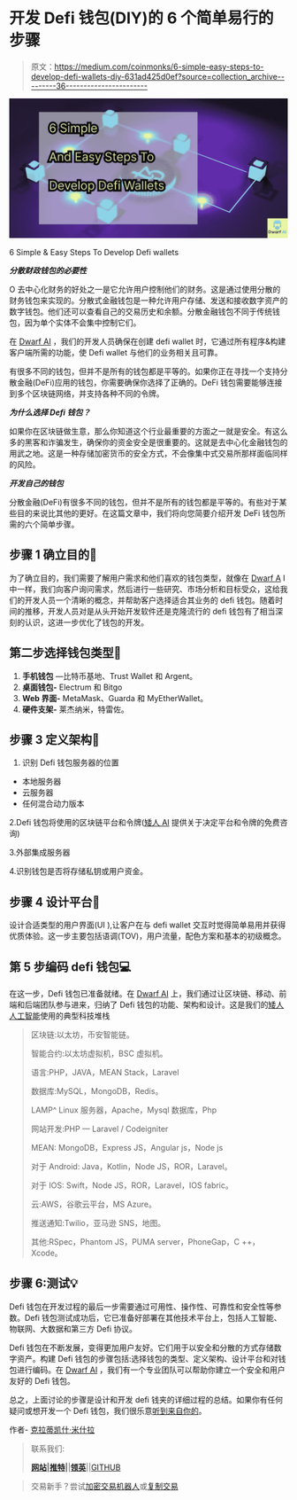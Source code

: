 # 开发 Defi 钱包(DIY)的 6 个简单易行的步骤

> 原文：<https://medium.com/coinmonks/6-simple-easy-steps-to-develop-defi-wallets-diy-631ad425d0ef?source=collection_archive---------36----------------------->

![](img/ea525f5a484aedd91a46010ada8a8b09.png)

6 Simple & Easy Steps To Develop Defi wallets

***分散财政钱包的必要性***

O 去中心化财务的好处之一是它允许用户控制他们的财务。这是通过使用分散的财务钱包来实现的。分散式金融钱包是一种允许用户存储、发送和接收数字资产的数字钱包。他们还可以查看自己的交易历史和余额。分散金融钱包不同于传统钱包，因为单个实体不会集中控制它们。

在 [Dwarf AI](https://www.dwarf-ai.com/blockchain) ，我们的开发人员确保在创建 defi wallet 时，它通过所有程序&构建客户端所需的功能，使 Defi wallet 与他们的业务相关且可靠。

有很多不同的钱包，但并不是所有的钱包都是平等的。如果你正在寻找一个支持分散金融(DeFi)应用的钱包，你需要确保你选择了正确的。DeFi 钱包需要能够连接到多个区块链网络，并支持各种不同的令牌。

***为什么选择 Defi 钱包？***

如果你在区块链做生意，那么你知道这个行业最重要的方面之一就是安全。有这么多的黑客和诈骗发生，确保你的资金安全是很重要的。这就是去中心化金融钱包的用武之地。这是一种存储加密货币的安全方式，不会像集中式交易所那样面临同样的风险。

***开发自己的钱包***

分散金融(DeFi)有很多不同的钱包，但并不是所有的钱包都是平等的。有些对于某些目的来说比其他的更好。在这篇文章中，我们将向您简要介绍开发 DeFi 钱包所需的六个简单步骤。

## **步骤 1 确立目的🤔**

为了确立目的，我们需要了解用户需求和他们喜欢的钱包类型，就像在 [Dwarf A](https://www.dwarf-ai.com/blockchain) I 中一样，我们向客户询问需求，然后进行一些研究、市场分析和目标受众，这给我们的开发人员一个清晰的概念，并帮助客户选择适合其业务的 defi 钱包。随着时间的推移，开发人员对是从头开始开发软件还是克隆流行的 defi 钱包有了相当深刻的认识，这进一步优化了钱包的开发。

## **第二步选择钱包类型👜**

1.  **手机钱包** —比特币基地、Trust Wallet 和 Argent。
2.  **桌面钱包-** Electrum 和 Bitgo
3.  **Web 界面-** MetaMask、Guarda 和 MyEtherWallet。
4.  **硬件支架-** 莱杰纳米，特雷佐。

## 步骤 3 定义架构📏

1.  识别 Defi 钱包服务器的位置

*   本地服务器
*   云服务器
*   任何混合动力版本

2.Defi 钱包将使用的区块链平台和令牌([矮人 AI](https://www.dwarf-ai.com/blockchain) 提供关于决定平台和令牌的免费咨询)

3.外部集成服务器

4.识别钱包是否将存储私钥或用户资金。

## 步骤 4 设计平台📲

设计合适类型的用户界面(UI ),让客户在与 defi wallet 交互时觉得简单易用并获得优质体验。这一步主要包括语调(TOV)，用户流量，配色方案和基本的初级概念。

## **第 5 步编码 defi 钱包💻**

在这一步，Defi 钱包已准备就绪。在 [Dwarf AI](https://www.dwarf-ai.com/blockchain) 上，我们通过让区块链、移动、前端和后端团队参与进来，归纳了 Defi 钱包的功能、架构和设计。这是我们的[矮人人工智能](https://www.dwarf-ai.com/blockchain)使用的典型科技堆栈

> 区块链:以太坊，币安智能链。
> 
> 智能合约:以太坊虚拟机，BSC 虚拟机。
> 
> 语言:PHP，JAVA，MEAN Stack，Laravel
> 
> 数据库:MySQL，MongoDB，Redis。
> 
> LAMP^ Linux 服务器，Apache，Mysql 数据库，Php
> 
> 网站开发:PHP — Laravel / Codeigniter
> 
> MEAN: MongoDB，Express JS，Angular js，Node js
> 
> 对于 Android: Java，Kotlin，Node JS，ROR，Laravel。
> 
> 对于 IOS: Swift，Node JS，ROR，Laravel，IOS fabric。
> 
> 云:AWS，谷歌云平台，MS Azure。
> 
> 推送通知:Twilio，亚马逊 SNS，地图。
> 
> 其他:RSpec，Phantom JS，PUMA server，PhoneGap，C ++，Xcode。

## **步骤 6:测试💡**

Defi 钱包在开发过程的最后一步需要通过可用性、操作性、可靠性和安全性等参数。Defi 钱包测试成功后，它已准备好部署在其他技术平台上，包括人工智能、物联网、大数据和第三方 Defi 协议。

Defi 钱包在不断发展，变得更加用户友好。它们用于以安全和分散的方式存储数字资产。构建 Defi 钱包的步骤包括:选择钱包的类型、定义架构、设计平台和对钱包进行编码。在 [Dwarf AI](https://www.dwarf-ai.com/blockchain) ，我们有一个专业团队可以帮助你建立一个安全和用户友好的 Defi 钱包。

总之，上面讨论的步骤是设计和开发 defi 钱夹的详细过程的总结。如果你有任何疑问或想开发一个 Defi 钱包，我们很乐意[听到来自你的](https://api.whatsapp.com/send?phone=+918587836880&text=Hi,%20Dwarf-AI,%20I%20am%20looking%20to%20make%20my%20business%20smarter.%20Can%20we%20discuss%20further?)。

作者- [克拉蒂凯什·米什拉](https://medium.com/u/22505c15ee08?source=post_page-----631ad425d0ef--------------------------------)

> 联系我们:
> 
> [**网站**](https://www.dwarf-ai.com/blockchain)**|**[**推特**](https://twitter.com/dwarf_ai)**|**|[**领英**](https://www.linkedin.com/company/dwarfai/)||[GITHUB](https://github.com/Dwarf-AI)

> 交易新手？尝试[加密交易机器人](/coinmonks/crypto-trading-bot-c2ffce8acb2a)或[复制交易](/coinmonks/top-10-crypto-copy-trading-platforms-for-beginners-d0c37c7d698c)